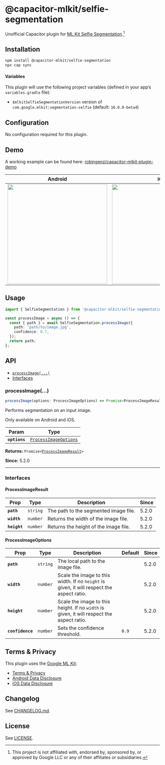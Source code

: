 # @capacitor-mlkit/selfie-segmentation

Unofficial Capacitor plugin for [ML Kit Selfie Segmentation](https://developers.google.com/ml-kit/vision/selfie-segmentation).[^1]

## Installation

```bash
npm install @capacitor-mlkit/selfie-segmentation
npx cap sync
```

#### Variables

This plugin will use the following project variables (defined in your app’s `variables.gradle` file):

- `$mlkitSelfieSegmentationVersion` version of `com.google.mlkit:segmentation-selfie` (default: `16.0.0-beta4`)

## Configuration

No configuration required for this plugin.

## Demo

A working example can be found here: [robingenz/capacitor-mlkit-plugin-demo](https://github.com/robingenz/capacitor-mlkit-plugin-demo)

| Android                                                                                                                           | iOS                                                                                                                               |
| --------------------------------------------------------------------------------------------------------------------------------- | --------------------------------------------------------------------------------------------------------------------------------- |
| <img src="https://github.com/capawesome-team/capacitor-mlkit/assets/13857929/1cef9ea9-570e-47d9-a751-d778535ffdff" width="324" /> | <img src="https://github.com/capawesome-team/capacitor-mlkit/assets/13857929/b9caa88c-31b9-4a25-a731-961625207af4" width="324" /> |

## Usage

```typescript
import { SelfieSegmentation } from '@capacitor-mlkit/selfie-segmentation';

const processImage = async () => {
  const { path } = await SelfieSegmentation.processImage({
    path: 'path/to/image.jpg',
    confidence: 0.7,
  });
  return path;
};
```

## API

<docgen-index>

* [`processImage(...)`](#processimage)
* [Interfaces](#interfaces)

</docgen-index>

<docgen-api>
<!--Update the source file JSDoc comments and rerun docgen to update the docs below-->

### processImage(...)

```typescript
processImage(options: ProcessImageOptions) => Promise<ProcessImageResult>
```

Performs segmentation on an input image.

Only available on Android and iOS.

| Param         | Type                                                                |
| ------------- | ------------------------------------------------------------------- |
| **`options`** | <code><a href="#processimageoptions">ProcessImageOptions</a></code> |

**Returns:** <code>Promise&lt;<a href="#processimageresult">ProcessImageResult</a>&gt;</code>

**Since:** 5.2.0

--------------------


### Interfaces


#### ProcessImageResult

| Prop         | Type                | Description                           | Since |
| ------------ | ------------------- | ------------------------------------- | ----- |
| **`path`**   | <code>string</code> | The path to the segmented image file. | 5.2.0 |
| **`width`**  | <code>number</code> | Returns the width of the image file.  | 5.2.0 |
| **`height`** | <code>number</code> | Returns the height of the image file. | 5.2.0 |


#### ProcessImageOptions

| Prop             | Type                | Description                                                                               | Default          | Since |
| ---------------- | ------------------- | ----------------------------------------------------------------------------------------- | ---------------- | ----- |
| **`path`**       | <code>string</code> | The local path to the image file.                                                         |                  | 5.2.0 |
| **`width`**      | <code>number</code> | Scale the image to this width. If no `height` is given, it will respect the aspect ratio. |                  | 5.2.0 |
| **`height`**     | <code>number</code> | Scale the image to this height. If no `width` is given, it will respect the aspect ratio. |                  | 5.2.0 |
| **`confidence`** | <code>number</code> | Sets the confidence threshold.                                                            | <code>0.9</code> | 5.2.0 |

</docgen-api>

## Terms & Privacy

This plugin uses the [Google ML Kit](https://developers.google.com/ml-kit):

- [Terms & Privacy](https://developers.google.com/ml-kit/terms)
- [Android Data Disclosure](https://developers.google.com/ml-kit/android-data-disclosure)
- [iOS Data Disclosure](https://developers.google.com/ml-kit/ios-data-disclosure)

## Changelog

See [CHANGELOG.md](https://github.com/capawesome-team/capacitor-mlkit/blob/main/packages/selfie-segmentation/CHANGELOG.md).

## License

See [LICENSE](https://github.com/capawesome-team/capacitor-mlkit/blob/main/packages/selfie-segmentation/LICENSE).

[^1]: This project is not affiliated with, endorsed by, sponsored by, or approved by Google LLC or any of their affiliates or subsidiaries.
